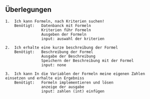 ## Überlegungen

    1.  Ich kann Formeln, nach Kriterien suchen!
        Benötigt:   Datenbanck mit Formeln
                    Kriterien führ Formeln
                    Ausgeben der Formeln
                    input: auswahl der kriterien
    
    2.  Ich erhalte eine kurze beschreibung der Formel
        Benötigt:   Beschreibung der Formel
                    Ausgabe der Beschreibung
                    Speichern der Beschreibung mit der Formel
                    input: none
    
    3.  Ich kann In die Variablen der Formeln meine eigenen Zahlen einsetzen und erhalte ein Ergebniss
        Benötigt:   Formeln implementieren und lösen
                    anzeige der ausgabe
                    input: zahlen (int) einfügen
